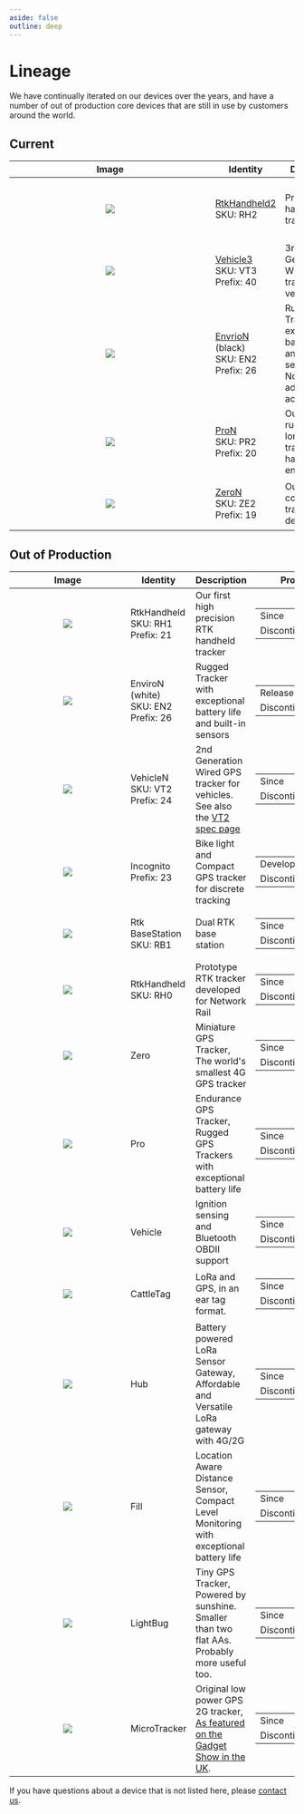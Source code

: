 ```yaml
---
aside: false
outline: deep
---
```

# Lineage

We have continually iterated on our devices over the years, and have a number of out of production core devices that are still in use by customers around the world.

## Current

| Image | Identity | Description | Production |
|-------|---------|------------------|------------|
| <div align="center" style="padding: 20px;">![](https://lightbug.io/images/product/lightbug-RH2-front-angle_hu5249cd979b1a5fb71ccb0d550c4a59ce_666038_600x600_fit_q100_box_2.png)</div> | [RtkHandheld2](/devices/rtk/)<br>SKU: RH2 | Precision RTK handheld tracker | <table><tr><td>Development</td><td>2024</td></tr><tr><td>Release</td><td>Pre Production</td></tr></table> |
| <div align="center" style="padding: 20px; width: 300px; margin: auto">![](https://lightbug.io/images/product/lightbug_wired_gps_tracker_angle_hu3852c106dfa3e0439e3eb688c9cfa849_245817_600x600_fit_q100_box_2.png)</div> | [Vehicle3](/devices/vehicle/)<br>SKU: VT3<br>Prefix: 40 | 3rd Generation Wired GPS tracker for vehicles	 | <table><tr><td>Development</td><td>2023</td></tr><tr><td>Release</td><td>2024</td></tr></table> |
| <div align="center" style="padding: 10px; width: 300px; margin: auto;">![](https://lightbug.io/images/product/lightbug_environmental_tracker_hu14054740ad5a43a7ce725f924e55a0d7_598053_600x600_fit_q100_box_2.png)</div> | [EnvrioN](/devices/enviro/) (black)<br>SKU: EN2<br>Prefix: 26 | Rugged Tracker with exceptional battery life and built-in sensors<br>Now with an advanced accelerometer | <table><tr><td>Release</td><td>2021</td></tr></table> |
| <div align="center" style="padding: 20px;">![](https://docs.lightbug.io/static/2025/history_rthub_front_long_battery_gps_tracker.png)</div> | [ProN](/devices/pro/)<br>SKU: PR2<br>Prefix: 20 | Our most rugged and long-life tracker for harsh environments  | <table><tr><td>Release</td><td>2020</td></tr></table> |
| <div align="center" style="padding: 20px;">![](https://docs.lightbug.io/static/2025/history_lightbug_front_small_gps_tracker_2.png)</div> | [ZeroN](/devices/zero/)<br>SKU: ZE2<br>Prefix: 19 | Our smallest core GPS tracking device | <table><tr><td>Development</td><td>2020</td></tr><tr><td>Release</td><td>2020</td></tr></table> |

## Out of Production

| Image | Identity | Description | Production |
|-------|---------|------------------|------------|
| <div align="center" style="padding: 20px;">![](https://lightbug.io/images/product/lightbug-RH1-front-angle_huaa926e2085c0968ca73e1718b3e5df0c_676321_600x600_fit_q100_box_2.png)</div> | RtkHandheld<br>SKU: RH1<br>Prefix: 21 | Our first high precision RTK handheld tracker | <table><tr><td>Since</td><td>2021</td></tr><tr><td>Discontinued</td><td>2025</td></tr></table> |
| <div align="center" style="padding: 20px;">![](https://lightbug.io/images/product-front/LB-DEV-EN2_hu840ae98c2675b160231853d09ef00730_192512_150x225_fit_q75_h2_box_2.webp)</div> | EnviroN (white)<br>SKU: EN2<br>Prefix: 26 | Rugged Tracker with exceptional battery life and built-in sensors | <table><tr><td>Release</td><td>2021</td></tr><tr><td>Discontinued</td><td>2025</td></tr></table> |
| <div align="center" style="padding: 20px;">![](https://docs.lightbug.io/static/2025/history_vehicle_front_hu8c2874194884c59d2a3ac51d539313f6_135807_150x225_fit_q75_h2_box_3.webp)</div> | VehicleN<br>SKU: VT2<br>Prefix: 24 | 2nd Generation Wired GPS tracker for vehicles. See also the [VT2 spec page](./VT2) | <table><tr><td>Since</td><td>2021</td></tr><tr><td>Discontinued</td><td>2024</td></tr></table> |
| <div align="center" style="padding: 20px;">![](https://docs.lightbug.io/static/2025/history_incognito_front_hu8c2874194884c59d2a3ac51d539313f6_639545_150x225_fit_q75_h2_box_3.webp)</div> | Incognito<br>Prefix: 23 | Bike light and  Compact GPS tracker for discrete tracking | <table><tr><td>Development</td><td>2021</td></tr><tr><td>Discontinued</td><td>2022</td></tr></table> |
| <div align="center" style="padding: 20px; width: 150px; margin: auto;">![](https://upload.wikimedia.org/wikipedia/commons/thumb/3/3f/Placeholder_view_vector.svg/681px-Placeholder_view_vector.svg.png)</div> | Rtk BaseStation<br>SKU: RB1 | Dual RTK base station | <table><tr><td>Since</td><td>2020</td></tr><tr><td>Discontinued</td><td>2024</td></tr></table> |
| <div align="center" style="padding: 20px; width: 150px; margin: auto;">![](https://upload.wikimedia.org/wikipedia/commons/thumb/3/3f/Placeholder_view_vector.svg/681px-Placeholder_view_vector.svg.png)</div> | RtkHandheld<br>SKU: RH0 | Prototype RTK tracker developed for Network Rail | <table><tr><td>Since</td><td>2020</td></tr><tr><td>Discontinued</td><td>2021</td></tr></table> |
| <div align="center" style="padding: 20px;">![](https://docs.lightbug.io/static/2025/history_lightbug_front_small_gps_tracker.png)</div> | Zero | Miniature GPS Tracker, The world's smallest 4G GPS tracker | <table><tr><td>Since</td><td>2017</td></tr><tr><td>Discontinued</td><td>2019</td></tr></table> |
| <div align="center" style="padding: 20px;">![](https://docs.lightbug.io/static/2025/history_rthub_front_long_battery_gps_tracker.png)</div> | Pro | Endurance GPS Tracker, Rugged GPS Trackers with exceptional battery life | <table><tr><td>Since</td><td>2017</td></tr><tr><td>Discontinued</td><td>2019</td></tr></table> |
| <div align="center" style="padding: 20px;">![](https://docs.lightbug.io/static/2025/history_rthub_front_long_battery_gps_tracker.png)</div> | Vehicle | Ignition sensing and Bluetooth OBDII support | <table><tr><td>Since</td><td>2017</td></tr><tr><td>Discontinued</td><td>2019</td></tr></table> |
| <div align="center" style="padding: 20px; width: 150px; margin: auto;">![](https://upload.wikimedia.org/wikipedia/commons/thumb/3/3f/Placeholder_view_vector.svg/681px-Placeholder_view_vector.svg.png)</div> | CattleTag | LoRa and GPS, in an ear tag format. | <table><tr><td>Since</td><td>2019</td></tr><tr><td>Discontinued</td><td>2019</td></tr></table> |
| <div align="center" style="padding: 20px; width: 150px; margin: auto;">![](https://upload.wikimedia.org/wikipedia/commons/thumb/3/3f/Placeholder_view_vector.svg/681px-Placeholder_view_vector.svg.png)</div> | Hub | Battery powered LoRa Sensor Gateway, Affordable and Versatile LoRa gateway with 4G/2G | <table><tr><td>Since</td><td>2019</td></tr><tr><td>Discontinued</td><td>2019</td></tr></table> |
| <div align="center" style="padding: 20px; width: 150px; margin: auto;">![](https://upload.wikimedia.org/wikipedia/commons/thumb/3/3f/Placeholder_view_vector.svg/681px-Placeholder_view_vector.svg.png)</div> | Fill | Location Aware Distance Sensor, Compact Level Monitoring with exceptional battery life | <table><tr><td>Since</td><td>?</td></tr><tr><td>Discontinued</td><td>?</td></tr></table> |
| <div align="center" style="padding: 20px;">![](https://lightbug.io/raw-renders/misc/lightbug.png)</div> | LightBug | Tiny GPS Tracker, Powered by sunshine. Smaller than two flat AAs. Probably more useful too. | <table><tr><td>Since</td><td>2015</td></tr><tr><td>Discontinued</td><td>?</td></tr></table> |
| <div align="center" style="padding: 20px; width: 150px; margin: auto;">![](https://upload.wikimedia.org/wikipedia/commons/thumb/3/3f/Placeholder_view_vector.svg/681px-Placeholder_view_vector.svg.png)</div> | MicroTracker | Original low power GPS 2G tracker, [As featured on the Gadget Show in the UK](https://www.youtube.com/watch?v=dkuY1dUy68o). | <table><tr><td>Since</td><td>2004</td></tr><tr><td>Discontinued</td><td>2012</td></tr></table> |

If you have questions about a device that is not listed here, please [contact us](https://lightbug.io/contact/).
